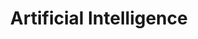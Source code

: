 ---
layout: tag-list
type: tag
title: Artificial Intelligence
slug: ai
category: cs
sidebar: true
order: 2
description: >
  &nbsp; 머신 러닝 <sub>Machine learning; ML</sub><br>
  &nbsp; 딥 러닝 <sub>Deep learning; ML</sub><br>
  &nbsp; 자연어 처리 <sub>Natural language processing; NLP</sub>
---